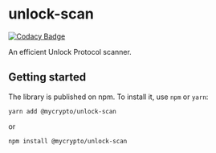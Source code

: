 # unlock-scan

[![Codacy Badge](https://api.codacy.com/project/badge/Grade/911c5a182c7a4e98ae009163c1b5b46e)](https://app.codacy.com/gh/llattanaja/unlock-scan?utm_source=github.com&utm_medium=referral&utm_content=llattanaja/unlock-scan&utm_campaign=Badge_Grade_Settings)

An efficient Unlock Protocol scanner.

## Getting started

The library is published on npm. To install it, use `npm` or `yarn`:

```
yarn add @mycrypto/unlock-scan
```

or

```
npm install @mycrypto/unlock-scan
```

